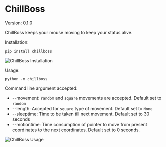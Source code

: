 # ChillBoss

Version: 0.1.0

ChillBoss keeps your mouse moving to keep your status alive.

Installation:

```shell
pip install chillboss
```

![ChillBoss Installation](https://i.imgur.com/EHvbM1H.gif)

Usage:

```shell
python -m chillboss
```

Command line argument accepted:

* --movement: `random` and `square` movements are accepted. Default set to `random`
* --length: Accepted for `square` type of movement. Default set to `None`
* --sleeptime: Time to be taken till next movement. Default set to 30 seconds
* --motiontime: Time consumption of pointer to move from present coordinates to the next coordinates. Default set to 0
  seconds.

![ChillBoss Usage](https://i.imgur.com/Os7cmkk.gif)
